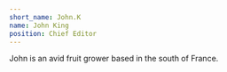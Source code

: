 ```yaml
---
short_name: John.K
name: John King
position: Chief Editor
---
```

John is an avid fruit grower based in the south of France.
